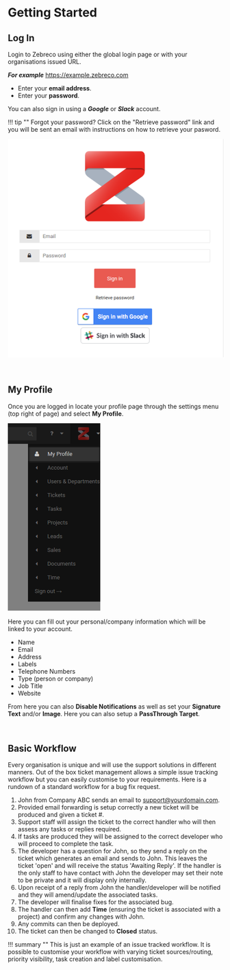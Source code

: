# Getting Started

## Log In

Login to Zebreco using either the global login page or with your organisations issued URL.  

***For example*** https://example.zebreco.com

* Enter your **email address**.
* Enter your **password**.

You can also sign in using a ***Google*** or ***Slack*** account.

!!! tip ""
    Forgot your password? Click on the "Retrieve password" link and you will be sent an email with instructions on how to retrieve your pasword.

![GettingStarted01](/images/gettingstarted/gettingstarted01.png "Zebreco Login Page")

&nbsp;

## My Profile

Once you are logged in locate your profile page through the settings menu (top right of page) and select **My Profile**.

![GettingStarted02](/images/gettingstarted/gettingstarted02.png "My Profile Menu")

Here you can fill out your personal/company information which will be linked to your account.

* Name
* Email
* Address
* Labels
* Telephone Numbers
* Type (person or company)
* Job Title
* Website

From here you can also **Disable Notifications** as well as set your **Signature Text** and/or **Image**. Here you can also setup a **PassThrough Target**.

&nbsp;

## Basic Workflow

Every organisation is unique and will use the support solutions in different manners. Out of the box ticket management allows a simple issue tracking workflow but you can easily customise to your requirements. Here is a rundown of a standard workflow for a bug fix request.

1. John from Company ABC sends an email to support@yourdomain.com.
2. Provided email forwarding is setup correctly a new ticket will be produced and given a ticket #.
3. Support staff will assign the ticket to the correct handler who will then assess any tasks or replies required.
4. If tasks are produced they will be assigned to the correct developer who will proceed to complete the task.
5. The developer has a question for John, so they send a reply on the ticket which generates an email and sends to John. This leaves the ticket 'open' and will receive the status 'Awaiting Reply'. If the handler is the only staff to have contact with John the developer may set their note to be private and it will display only internally.
6. Upon receipt of a reply from John the handler/developer will be notified and they will amend/update the associated tasks.
7. The developer will finalise fixes for the associated bug.
8. The handler can then add **Time** (ensuring the ticket is associated with a project) and confirm any changes with John.
9. Any commits can then be deployed.
10. The ticket can then be changed to **Closed** status.

!!! summary ""
    This is just an example of an issue tracked workflow. It is possible to customise your workflow with varying ticket sources/routing, priority visibility, task creation and label customisation.

&nbsp;